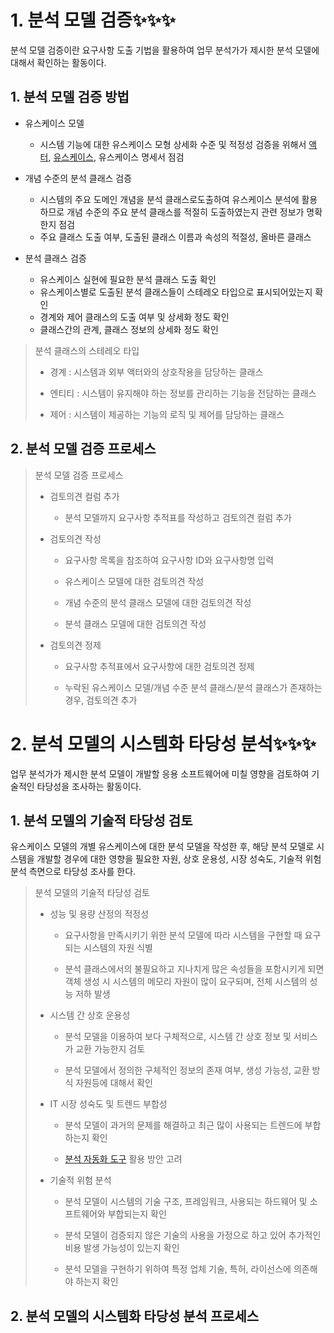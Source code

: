 # 1. 분석 모델 검증✨✨✨

분석 모델 검증이란 요구사항 도출 기법을 활용하여 업무 분석가가 제시한 분석 모델에 대해서 확인하는 활동이다.

## 1. 분석 모델 검증 방법

* 유스케이스 모델

  * 시스템 기능에 대한 유스케이스 모형 상세화 수준 및 적정성 검증을 위해서 [액터](https://github.com/notRoyKim/TIL/blob/main/CS/A.md#actor), [유스케이스](https://github.com/notRoyKim/TIL/blob/main/CS/U.md#usecase), 유스케이스 명세서 점검
  
* 개념 수준의 분석 클래스 검증

  * 시스템의 주요 도메인 개념을 분석 클래스로도출하여 유스케이스 분석에 활용하므로 개념 수준의 주요 분석 클래스를 적절히 도출하였는지 관련 정보가 명확한지 점검
  * 주요 클래스 도출 여부, 도출된 클래스 이름과 속성의 적절성, 올바른 클래스

* 분석 클래스 검증
  
  * 유스케이스 실현에 필요한 분석 클래스 도출 확인
  * 유스케이스별로 도출된 분석 클래스들이 스테레오 타입으로 표시되어있는지 확인
  * 경계와 제어 클래스의 도출 여부 및 상세화 정도 확인
  * 클래스간의 관계, 클래스 정보의 상세화 정도 확인

> 분석 클래스의 스테레오 타입
>
> * 경계 : 시스템과 외부 액터와의 상호작용을 담당하는 클래스
> 
> * 엔티티 : 시스템이 유지해야 하는 정보를 관리하는 기능을 전담하는 클래스
> 
> * 제어 : 시스템이 제공하는 기능의 로직 및 제어를 담당하는 클래스

## 2. 분석 모델 검증 프로세스

> 분석 모델 검증 프로세스
> 
> * 검토의견 컬럼 추가
> 
>   * 분석 모델까지 요구사항 추적표를 작성하고 검토의견 컬럼 추가
>   
> * 검토의견 작성
> 
>   * 요구사항 목록을 참조하여 요구사항 ID와 요구사항명 입력
>   
>   * 유스케이스 모델에 대한 검토의견 작성
>   
>   * 개념 수준의 분석 클래스 모델에 대한 검토의견 작성
>   
>   * 분석 클래스 모델에 대한 검토의견 작성
>
> * 검토의견 정제
> 
>   * 요구사항 추적표에서 요구사항에 대한 검토의견 정제
>   
>   * 누락된 유스케이스 모델/개념 수준 분석 클래스/분석 클래스가 존재하는 경우, 검토의견 추가

# 2. 분석 모델의 시스템화 타당성 분석✨✨✨

업무 분석가가 제시한 분석 모델이 개발할 응용 소프트웨어에 미칠 영향을 검토하여 기술적인 타당성을 조사하는 활동이다.

## 1. 분석 모델의 기술적 타당성 검토

유스케이스 모델의 개별 유스케이스에 대한 분석 모델을 작성한 후, 해당 분석 모델로 시스템을 개발할 경우에 대한 영향을 필요한 자원, 상호 운용성, 시장 성숙도, 기술적 위험 분석 측면으로 타당성 조사를 한다.

> 분석 모델의 기술적 타당성 검토
> 
> * 성능 및 용량 산정의 적정성
> 
>   * 요구사항을 만족시키기 위한 분석 모델에 따라 시스템을 구현할 때 요구되는 시스템의 자원 식별
>   
>   * 분석 클래스에서의 불필요하고 지나치게 많은 속성들을 포함시키게 되면 객체 생성 시 시스템의 메모리 자원이 많이 요구되며, 전체 시스템의 성능 저하 발생
>   
> * 시스템 간 상호 운용성
>
>   * 분석 모델을 이용하여 보다 구체적으로, 시스템 간 상호 정보 및 서비스가 교환 가능한지 검토
>   
>   * 분석 모델에서 정의한 구체적인 정보의 존재 여부, 생성 가능성, 교환 방식 자원등에 대해서 확인
>   
> * IT 시장 성숙도 및 트렌드 부합성
>
>   * 분석 모델이 과거의 문제를 해결하고 최근 많이 사용되는 트렌드에 부합하는지 확인
>   
>   * [분석 자동화 도구](https://github.com/notRoyKim/TIL/blob/main/CS/%E3%85%82.md#%EB%B6%84%EC%84%9D-%EC%9E%90%EB%8F%99%ED%99%94-%EB%8F%84%EA%B5%AC) 활용 방안 고려
>   
> * 기술적 위험 분석
> 
>   * 분석 모델이 시스템의 기술 구조, 프레임워크, 사용되는 하드웨어 및 소프트웨어와 부합되는지 확인
>   
>   * 분석 모델이 검증되지 않은 기술의 사용을 가정으로 하고 있어 추가적인 비용 발생 가능성이 있는지 확인
>   
>   * 분석 모델을 구현하기 위하여 특정 업체 기술, 특허, 라이선스에 의존해야 하는지 확인

## 2. 분석 모델의 시스템화 타당성 분석 프로세스

